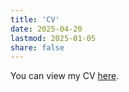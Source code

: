 ```yaml
---
title: 'CV'
date: 2025-04-20
lastmod: 2025-01-05
share: false
---
```


You can view my CV <a href="/uploads/cv.pdf" target="_blank" class="btn btn-primary">here</a>.
